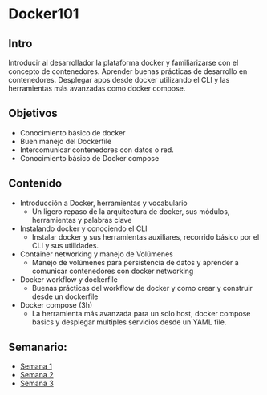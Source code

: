# Docker101

## Intro
Introducir al desarrollador la plataforma docker y familiarizarse con el concepto de contenedores. Aprender buenas prácticas de desarrollo en contenedores. Desplegar apps desde docker utilizando el CLI y las herramientas más avanzadas como docker compose.

## Objetivos
 - Conocimiento básico de docker
 - Buen manejo del Dockerfile
 - Intercomunicar contenedores con datos o red.
 - Conocimiento básico de Docker compose

## Contenido
 - Introducción a Docker, herramientas y vocabulario    
   - Un ligero repaso de la arquitectura de docker, sus módulos, herramientas  y palabras clave
 - Instalando docker y conociendo el CLI 
   - Instalar docker y sus herramientas auxiliares, recorrido básico por el CLI y sus utilidades.
 - Container networking y manejo de Volúmenes
   - Manejo de volúmenes para persistencia de datos y aprender a comunicar contenedores con docker networking
 - Docker workflow y dockerfile 
   - Buenas prácticas del workflow de docker y como crear y construir desde un dockerfile
 - Docker compose (3h)
   - La herramienta más avanzada para un solo host, docker compose basics y desplegar multiples servicios desde un YAML file.


## Semanario:

 - [Semana 1](/Semana1)
 - [Semana 2](/Semana2)
 - [Semana 3](/Semana3)
